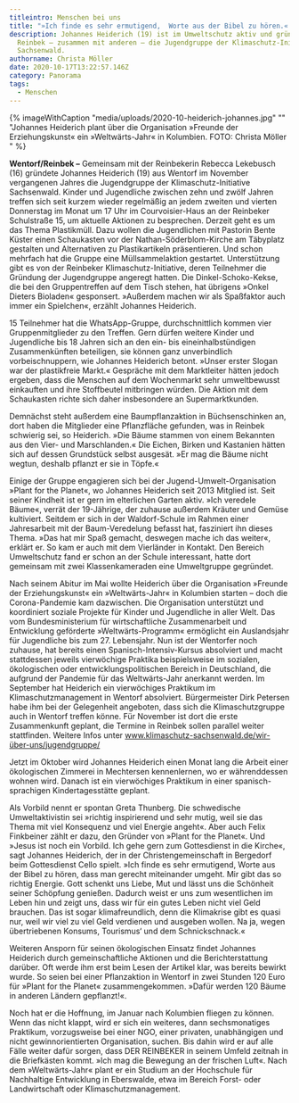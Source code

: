 ```yaml
---
titleintro: Menschen bei uns
title: "»Ich finde es sehr ermutigend,  Worte aus der Bibel zu hören.« "
description: Johannes Heiderich (19) ist im Umweltschutz aktiv und gründete in
  Reinbek – zusammen mit anderen – die Jugendgruppe der Klimaschutz-Initiative
  Sachsenwald.
authorname: Christa Möller
date: 2020-10-17T13:22:57.146Z
category: Panorama
tags:
  - Menschen
---
```

{% imageWithCaption "media/uploads/2020-10-heiderich-johannes.jpg" "" "Johannes Heiderich plant über die Organisation »Freunde der Erziehungskunst« ein »Weltwärts-Jahr« in Kolumbien. FOTO: Christa Möller  " %}



**Wentorf/Reinbek –** Gemeinsam mit der Reinbekerin Rebecca Lekebusch (16) gründete Johannes Heiderich (19) aus Wentorf im November vergangenen Jahres die Jugendgruppe der Klimaschutz-Initiative Sachsenwald. Kinder und Jugendliche zwischen zehn und zwölf Jahren treffen sich seit kurzem wieder regelmäßig an jedem zweiten und vierten Donnerstag im Monat um 17 Uhr im Courvoisier-Haus an der Reinbeker Schulstraße 15, um aktuelle Aktionen zu besprechen. Derzeit geht es um das Thema Plastikmüll. Dazu wollen die Jugendlichen mit Pastorin Bente Küster einen Schaukasten vor der Nathan-Söderblom-Kirche am Täbyplatz gestalten und Alternativen zu Plastikartikeln präsentieren. Und schon mehrfach hat die Gruppe eine Müllsammelaktion gestartet. Unterstützung gibt es von der Reinbeker Klimaschutz-Initiative, deren Teilnehmer die Gründung der Jugendgruppe angeregt hatten. Die Dinkel-Schoko-Kekse, die bei den Gruppentreffen auf dem Tisch stehen, hat übrigens »Onkel Dieters Bioladen« gesponsert. »Außerdem machen wir als Spaßfaktor auch immer ein Spielchen«, erzählt Johannes Heiderich.

15 Teilnehmer hat die WhatsApp-Gruppe, durchschnittlich kommen vier Gruppenmitglieder zu den Treffen. Gern dürfen weitere Kinder und Jugendliche bis 18 Jahren sich an den ein- bis eineinhalbstündigen Zusammenkünften beteiligen, sie können ganz unverbindlich vorbeischnuppern, wie Johannes Heiderich betont. »Unser erster Slogan war der plastikfreie Markt.« Gespräche mit dem Marktleiter hätten jedoch ergeben, dass die Menschen auf dem Wochenmarkt sehr umweltbewusst einkauften und ihre Stoffbeutel mitbringen würden. Die Aktion mit dem Schaukasten richte sich daher insbesondere an Supermarktkunden.

Demnächst steht außerdem eine Baumpflanzaktion in Büchsenschinken an, dort haben die Mitglieder eine Pflanzfläche gefunden, was in Reinbek schwierig sei, so Heiderich. »Die Bäume stammen von einem Bekannten aus den Vier- und Marschlanden.« Die Eichen, Birken und Kastanien hätten sich auf dessen Grundstück selbst ausgesät. »Er mag die Bäume nicht wegtun, deshalb pflanzt er sie in Töpfe.«

Einige der Gruppe engagieren sich bei der Jugend-Umwelt-Organisation »Plant for the Planet«, wo Johannes Heiderich seit 2013 Mitglied ist. Seit seiner Kindheit ist er gern im elterlichen Garten aktiv. »Ich veredele Bäume«, verrät der 19-Jährige, der zuhause außerdem Kräuter und Gemüse kultiviert. Seitdem er sich in der Waldorf-Schule im Rahmen einer Jahresarbeit mit der Baum-Veredelung befasst hat, fasziniert ihn dieses Thema. »Das hat mir Spaß gemacht, deswegen mache ich das weiter«, erklärt er. So kam er auch mit dem Vierländer in Kontakt. Den Bereich Umweltschutz fand er schon an der Schule interessant, hatte dort gemeinsam mit zwei Klassenkameraden eine Umweltgruppe gegründet.

Nach seinem Abitur im Mai wollte Heiderich über die Organisation »Freunde der Erziehungskunst« ein »Weltwärts-Jahr« in Kolumbien starten – doch die Corona-Pandemie kam dazwischen. Die Organisation unterstützt und koordiniert soziale Projekte für Kinder und Jugendliche in aller Welt. Das vom Bundesministerium für wirtschaftliche Zusammenarbeit und Entwicklung geförderte »Weltwärts-Programm« ermöglicht ein Auslandsjahr für Jugendliche bis zum 27. Lebensjahr. Nun ist der Wentorfer noch zuhause, hat bereits einen Spanisch-Intensiv-Kursus absolviert und macht stattdessen jeweils vierwöchige Praktika beispielsweise im sozialen, ökologischen oder entwicklungspolitischen Bereich in Deutschland, die aufgrund der Pandemie für das Weltwärts-Jahr anerkannt werden. Im September hat Heiderich ein vierwöchiges Praktikum im Klimaschutzmanagement in Wentorf absolviert. Bürgermeister Dirk Petersen habe ihm bei der Gelegenheit angeboten, dass sich die Klimaschutzgruppe auch in Wentorf treffen könne. Für November ist dort die erste Zusammenkunft geplant, die Termine in Reinbek sollen parallel weiter stattfinden. Weitere Infos unter www.klimaschutz-sachsenwald.de/wir-über-uns/jugendgruppe/

Jetzt im Oktober wird Johannes Heiderich einen Monat lang die Arbeit einer ökologischen Zimmerei in Mechtersen kennenlernen, wo er währenddessen wohnen wird. Danach ist ein vierwöchiges Praktikum in einer spanisch-sprachigen Kindertagesstätte geplant.

Als Vorbild nennt er spontan Greta Thunberg. Die schwedische Umweltaktivistin sei »richtig inspirierend und sehr mutig, weil sie das Thema mit viel Konsequenz und viel Energie angeht«. Aber auch Felix Finkbeiner zählt er dazu, den Gründer von »Plant for the Planet«. Und »Jesus ist noch ein Vorbild. Ich gehe gern zum Gottesdienst in die Kirche«, sagt Johannes Heiderich, der in der Christengemeinschaft in Bergedorf beim Gottesdienst Cello spielt. »Ich finde es sehr ermutigend, Worte aus der Bibel zu hören, dass man gerecht miteinander umgeht. Mir gibt das so richtig Energie. Gott schenkt uns Liebe, Mut und lässt uns die Schönheit seiner Schöpfung genießen. Dadurch weist er uns zum wesentlichen im Leben hin und zeigt uns, dass wir für ein gutes Leben nicht viel Geld brauchen. Das ist sogar klimafreundlich, denn die Klimakrise gibt es quasi nur, weil wir viel zu viel Geld verdienen und ausgeben wollen. Na ja, wegen übertriebenen Konsums, Tourismus‘ und dem Schnickschnack.«

Weiteren Ansporn für seinen ökologischen Einsatz findet Johannes Heiderich durch gemeinschaftliche Aktionen und die Berichterstattung darüber. Oft werde ihm erst beim Lesen der Artikel klar, was bereits bewirkt wurde. So seien bei einer Pflanzaktion in Wentorf in zwei Stunden 120 Euro für »Plant for the Planet« zusammengekommen. »Dafür werden 120 Bäume in anderen Ländern gepflanzt!«.

Noch hat er die Hoffnung, im Januar nach Kolumbien fliegen zu können. Wenn das nicht klappt, wird er sich ein weiteres, dann sechsmonatiges Praktikum, vorzugsweise bei einer NGO, einer privaten, unabhängigen und nicht gewinnorientierten Organisation, suchen. Bis dahin wird er auf alle Fälle weiter dafür sorgen, dass DER REINBEKER in seinem Umfeld zeitnah in die Briefkästen kommt. »Ich mag die Bewegung an der frischen Luft«. Nach dem »Weltwärts-Jahr« plant er ein Studium an der Hochschule für Nachhaltige Entwicklung in Eberswalde, etwa im Bereich Forst- oder Landwirtschaft oder Klimaschutzmanagement.